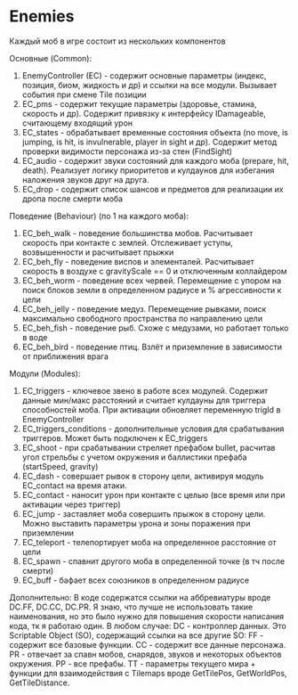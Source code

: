 # Enemies
Каждый моб в игре состоит из нескольких компонентов

Основные (Common):
1. EnemyController (EC) - содержит основные параметры (индекс, позиция, биом, жидкость и др) и ссылки на все модули. Вызывает события при смене Tile позиции
2. EC_pms - содержит текущие параметры (здоровье, стамина, скорость и др). Содержит привязку к интерфейсу IDamageable, считающему входящий урон
3. EC_states - обрабатывает временные состояния объекта (no move, is jumping, is hit, is invulnerable, player in sight и др). Содержит метод проверки видимости персонажа из-за стен (FindSight)
4. EC_audio - содержит звуки состояний для каждого моба (prepare, hit, death). Реализует логику приоритетов и кулдаунов для избегания наложения звуков друг на друга.
5. EC_drop - содержит список шансов и предметов для реализации их дропа после смерти моба

Поведение (Behaviour) (по 1 на каждого моба):
1. EC_beh_walk - поведение большинства мобов. Расчитывает скорость при контакте с землей. Отслеживает уступы, возвышенности и расчитывает прыжки
2. EC_beh_fly - поведение виспов и элементалей. Расчитывает скорость в воздухе c gravityScale == 0 и отключенным коллайдером
3. EC_beh_worm - поведение всех червей. Перемещение с упором на поиск блоков земли в определенном радиусе и % агрессивности к цели
4. EC_beh_jelly - поведение медуз. Перемещение рывками, поиск максимально свободного пространства по направлению цели
5. EC_beh_fish - поведение рыб. Схоже с медузами, но работает только в воде
6. EC_beh_bird - поведение птиц. Взлёт и приземление в зависимости от приближения врага

Модули (Modules):
1. EC_triggers - ключевое звено в работе всех модулей. Содержит данные мин/макс расстояний и считает кулдауны для триггера способностей моба. При активации обновляет переменную trigId в EnemyController
2. EC_triggers_conditions - дополнительные условия для срабатывания триггеров. Может быть подключен к EC_triggers
3. EC_shoot - при срабатывании стреляет префабом bullet, расчитав угол стрельбы с учетом окружения и баллистики префаба (startSpeed, gravity)
4. EC_dash - совершает рывок в сторону цели, активируя модуль EC_contact на время атаки.
5. EC_contact - наносит урон при контакте с целью (все время или при активации через триггер)
6. EC_jump - заставляет моба совершить прыжок в сторону цели. Можно выставить параметры урона и зоны поражения при приземлении
7. EC_teleport - телепортирует моба на определенное расстояние от цели
8. EC_spawn - спавнит другого моба в определенной точке (в тч после смерти)
9. EC_buff - бафает всех союзников в определенном радиусе

Дополнительно:
В коде содержатся ссылки на аббревиатуры вроде DC.FF, DC.CC, DC.PR. Я знаю, что лучше не использовать такие наименования, но это было нужно для повышения скорости написания кода, тк я работаю один.
В любом случае:
DC - контроллер данных. Это Scriptable Object (SO), содержащий ссылки на все другие SO:
FF - содержит все базовые функции.
CC - содержит все данные персонажа.
PR - отвечает за спавн мобов, снарядов, звуков и некоторых объектов окружения.
PP - все префабы.
TT - параметры текущего мира + функции для взаимодействия с Tilemaps вроде GetTilePos, GetWorldPos, GetTileDistance. 
